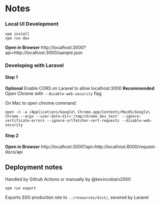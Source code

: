 # Notes

### Local UI Development


```
npm install
npm run dev
```

**Open in Browser** http://localhost:3000?api=http://localhost:3000/sample.json


### Developing with Laravel

#### Step 1

**Optional** Enable CORS on Laravel to allow localhost:3000
**Recommended** Open Chrome with `--disable-web-security` flag

On Mac to open chrome command:

```
open -n -a /Applications/Google\ Chrome.app/Contents/MacOS/Google\ Chrome --args --user-data-dir='/tmp/chrome_dev_test' --ignore-certificate-errors --ignore-urlfetcher-cert-requests --disable-web-security
```



#### Step 2

**Open in Browser** http://localhost:3000?api=http://localhost:8000/request-docs/api


## Deployment notes

Handled by Github Actions or manually by @kevincobain2000

```
npm run export
```

Exports SSG production site to `../resources/dist/`, severed by Laravel


